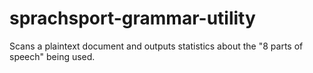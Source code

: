 # sprachsport-grammar-utility
Scans a plaintext document and outputs statistics about the "8 parts of speech" being used.
